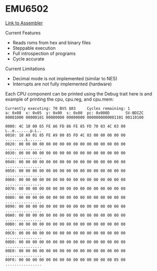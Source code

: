 # EMU6502

[Link to Assembler](https://github.com/grant0417/assembler6502)

Current Features
 * Reads roms from hex and binary files
 * Steppable execution
 * Full introspection of programs
 * Cycle accurate

Current Limitations
 * Decimal mode is not implemented (similar to NES) 
 * Interrupts are not fully implemented (hardware)
 
 Each CPU component can be printed using the Debug trait here is 
 and example of printing the cpu, cpu.reg, and cpu.mem:
 
 ``` 
Currently executing: 70 BVS $03     Cycles remaining: 1
a: 0x08  x: 0x05  y: 0x00  s: 0x00  pc: 0x000D       SV-BDIZC
00001000 00000101 00000000 00000000 0000000000001101 00110100

0000: 4C 10 00 65 FE A6 FD 86 FE 85 FD 70 03 4C 03 00  L..e.......p.L..
0010: 18 A9 01 85 FE A9 00 85 FD 4C 03 00 00 00 00 00  .........L......
0020: 00 00 00 00 00 00 00 00 00 00 00 00 00 00 00 00  ................
0030: 00 00 00 00 00 00 00 00 00 00 00 00 00 00 00 00  ................
0040: 00 00 00 00 00 00 00 00 00 00 00 00 00 00 00 00  ................
0050: 00 00 00 00 00 00 00 00 00 00 00 00 00 00 00 00  ................
0060: 00 00 00 00 00 00 00 00 00 00 00 00 00 00 00 00  ................
0070: 00 00 00 00 00 00 00 00 00 00 00 00 00 00 00 00  ................
0080: 00 00 00 00 00 00 00 00 00 00 00 00 00 00 00 00  ................
0090: 00 00 00 00 00 00 00 00 00 00 00 00 00 00 00 00  ................
00A0: 00 00 00 00 00 00 00 00 00 00 00 00 00 00 00 00  ................
00B0: 00 00 00 00 00 00 00 00 00 00 00 00 00 00 00 00  ................
00C0: 00 00 00 00 00 00 00 00 00 00 00 00 00 00 00 00  ................
00D0: 00 00 00 00 00 00 00 00 00 00 00 00 00 00 00 00  ................
00E0: 00 00 00 00 00 00 00 00 00 00 00 00 00 00 00 00  ................
00F0: 00 00 00 00 00 00 00 00 00 00 00 00 00 08 05 00  ................
 ```
